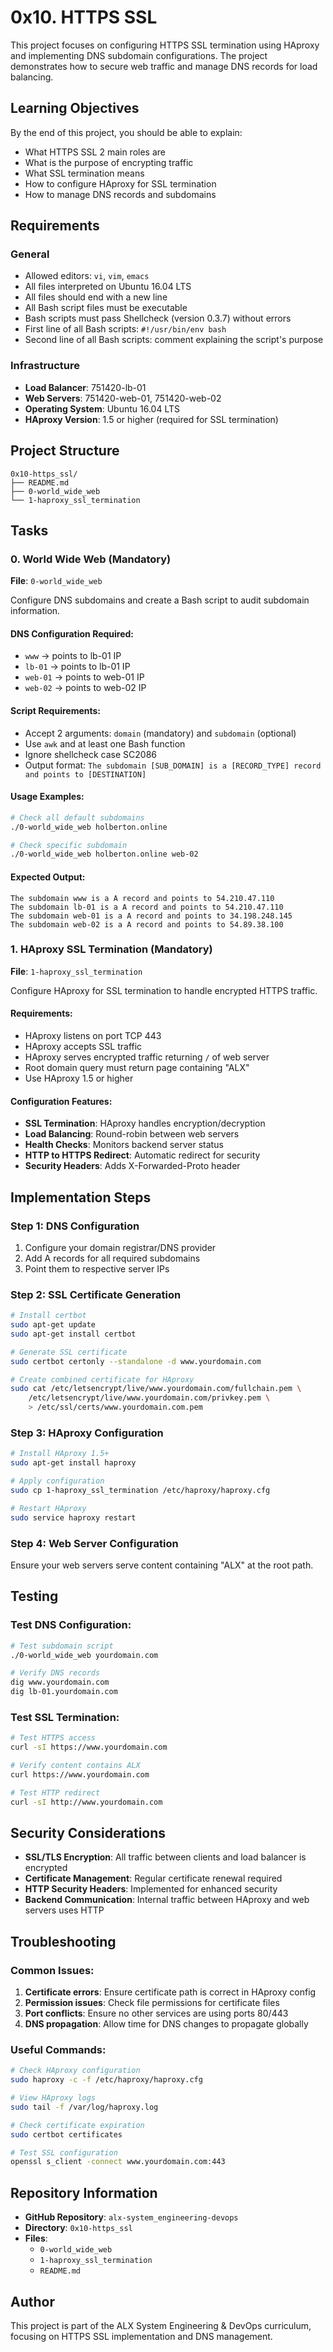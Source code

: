 # 0x10. HTTPS SSL

This project focuses on configuring HTTPS SSL termination using HAproxy and implementing DNS subdomain configurations. The project demonstrates how to secure web traffic and manage DNS records for load balancing.

## Learning Objectives

By the end of this project, you should be able to explain:
- What HTTPS SSL 2 main roles are
- What is the purpose of encrypting traffic
- What SSL termination means
- How to configure HAproxy for SSL termination
- How to manage DNS records and subdomains

## Requirements

### General
- Allowed editors: `vi`, `vim`, `emacs`
- All files interpreted on Ubuntu 16.04 LTS
- All files should end with a new line
- All Bash script files must be executable
- Bash scripts must pass Shellcheck (version 0.3.7) without errors
- First line of all Bash scripts: `#!/usr/bin/env bash`
- Second line of all Bash scripts: comment explaining the script's purpose

### Infrastructure
- **Load Balancer**: 751420-lb-01
- **Web Servers**: 751420-web-01, 751420-web-02
- **Operating System**: Ubuntu 16.04 LTS
- **HAproxy Version**: 1.5 or higher (required for SSL termination)

## Project Structure

```
0x10-https_ssl/
├── README.md
├── 0-world_wide_web
└── 1-haproxy_ssl_termination
```

## Tasks

### 0. World Wide Web (Mandatory)

**File**: `0-world_wide_web`

Configure DNS subdomains and create a Bash script to audit subdomain information.

#### DNS Configuration Required:
- `www` → points to lb-01 IP
- `lb-01` → points to lb-01 IP  
- `web-01` → points to web-01 IP
- `web-02` → points to web-02 IP

#### Script Requirements:
- Accept 2 arguments: `domain` (mandatory) and `subdomain` (optional)
- Use `awk` and at least one Bash function
- Ignore shellcheck case SC2086
- Output format: `The subdomain [SUB_DOMAIN] is a [RECORD_TYPE] record and points to [DESTINATION]`

#### Usage Examples:
```bash
# Check all default subdomains
./0-world_wide_web holberton.online

# Check specific subdomain
./0-world_wide_web holberton.online web-02
```

#### Expected Output:
```
The subdomain www is a A record and points to 54.210.47.110
The subdomain lb-01 is a A record and points to 54.210.47.110
The subdomain web-01 is a A record and points to 34.198.248.145
The subdomain web-02 is a A record and points to 54.89.38.100
```

### 1. HAproxy SSL Termination (Mandatory)

**File**: `1-haproxy_ssl_termination`

Configure HAproxy for SSL termination to handle encrypted HTTPS traffic.

#### Requirements:
- HAproxy listens on port TCP 443
- HAproxy accepts SSL traffic
- HAproxy serves encrypted traffic returning `/` of web server
- Root domain query must return page containing "ALX"
- Use HAproxy 1.5 or higher

#### Configuration Features:
- **SSL Termination**: HAproxy handles encryption/decryption
- **Load Balancing**: Round-robin between web servers
- **Health Checks**: Monitors backend server status
- **HTTP to HTTPS Redirect**: Automatic redirect for security
- **Security Headers**: Adds X-Forwarded-Proto header

## Implementation Steps

### Step 1: DNS Configuration
1. Configure your domain registrar/DNS provider
2. Add A records for all required subdomains
3. Point them to respective server IPs

### Step 2: SSL Certificate Generation
```bash
# Install certbot
sudo apt-get update
sudo apt-get install certbot

# Generate SSL certificate
sudo certbot certonly --standalone -d www.yourdomain.com

# Create combined certificate for HAproxy
sudo cat /etc/letsencrypt/live/www.yourdomain.com/fullchain.pem \
    /etc/letsencrypt/live/www.yourdomain.com/privkey.pem \
    > /etc/ssl/certs/www.yourdomain.com.pem
```

### Step 3: HAproxy Configuration
```bash
# Install HAproxy 1.5+
sudo apt-get install haproxy

# Apply configuration
sudo cp 1-haproxy_ssl_termination /etc/haproxy/haproxy.cfg

# Restart HAproxy
sudo service haproxy restart
```

### Step 4: Web Server Configuration
Ensure your web servers serve content containing "ALX" at the root path.

## Testing

### Test DNS Configuration:
```bash
# Test subdomain script
./0-world_wide_web yourdomain.com

# Verify DNS records
dig www.yourdomain.com
dig lb-01.yourdomain.com
```

### Test SSL Termination:
```bash
# Test HTTPS access
curl -sI https://www.yourdomain.com

# Verify content contains ALX
curl https://www.yourdomain.com

# Test HTTP redirect
curl -sI http://www.yourdomain.com
```

## Security Considerations

- **SSL/TLS Encryption**: All traffic between clients and load balancer is encrypted
- **Certificate Management**: Regular certificate renewal required
- **HTTP Security Headers**: Implemented for enhanced security
- **Backend Communication**: Internal traffic between HAproxy and web servers uses HTTP

## Troubleshooting

### Common Issues:
1. **Certificate errors**: Ensure certificate path is correct in HAproxy config
2. **Permission issues**: Check file permissions for certificate files
3. **Port conflicts**: Ensure no other services are using ports 80/443
4. **DNS propagation**: Allow time for DNS changes to propagate globally

### Useful Commands:
```bash
# Check HAproxy configuration
sudo haproxy -c -f /etc/haproxy/haproxy.cfg

# View HAproxy logs
sudo tail -f /var/log/haproxy.log

# Check certificate expiration
sudo certbot certificates

# Test SSL configuration
openssl s_client -connect www.yourdomain.com:443
```

## Repository Information

- **GitHub Repository**: `alx-system_engineering-devops`
- **Directory**: `0x10-https_ssl`
- **Files**: 
  - `0-world_wide_web`
  - `1-haproxy_ssl_termination`
  - `README.md`

## Author

This project is part of the ALX System Engineering & DevOps curriculum, focusing on HTTPS SSL implementation and DNS management.

